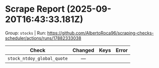 # Scrape Report (2025-09-20T16:43:33.181Z)

Group: `stocks`  |  Run: https://github.com/AlbertoRoca96/scraping-checks-scheduler/actions/runs/17882333038

| Check | Changed | Keys | Error |
|---|:---:|:--|:--|
| `stock_ntdoy_global_quote` | — |  |  |

